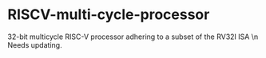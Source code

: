 # RISCV-multi-cycle-processor
32-bit multicycle RISC-V processor adhering to a subset of the RV32I ISA \n
Needs updating.
